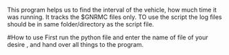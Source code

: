 This program helps us to find the interval of the vehicle, how much time it was running.
It tracks the $GNRMC files only.
TO use the script the log files should be in same folder/directory as the script file.



#How to use
First run the python file and enter the name of file of your desire , and hand over all things to the program.
